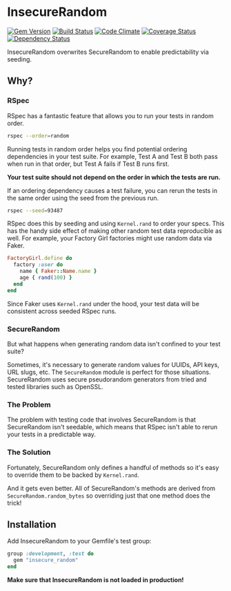 # InsecureRandom

[![Gem Version](https://badge.fury.io/rb/insecure_random.png)](http://badge.fury.io/rb/insecure_random)
[![Build Status](https://travis-ci.org/laserlemon/insecure_random.png?branch=master)](https://travis-ci.org/laserlemon/insecure_random)
[![Code Climate](https://codeclimate.com/github/laserlemon/insecure_random.png)](https://codeclimate.com/github/laserlemon/insecure_random)
[![Coverage Status](https://coveralls.io/repos/laserlemon/insecure_random/badge.png?branch=master)](https://coveralls.io/r/laserlemon/insecure_random)
[![Dependency Status](https://gemnasium.com/laserlemon/insecure_random.png)](https://gemnasium.com/laserlemon/insecure_random)

InsecureRandom overwrites SecureRandom to enable predictability via seeding.

## Why?

### RSpec

RSpec has a fantastic feature that allows you to run your tests in random order.

```bash
rspec --order=random
```

Running tests in random order helps you find potential ordering dependencies in
your test suite. For example, Test A and Test B both pass when run in that
order, but Test A fails if Test B runs first.

**Your test suite should not depend on the order in which the tests are run.**

If an ordering dependency causes a test failure, you can rerun the tests in the
same order using the seed from the previous run.

```bash
rspec --seed=93487
```

RSpec does this by seeding and using `Kernel.rand` to order your specs. This has
the handy side effect of making other random test data reproducible as well. For
example, your Factory Girl factories might use random data via Faker.

```ruby
FactoryGirl.define do
  factory :user do
    name { Faker::Name.name }
    age { rand(100) }
  end
end
```

Since Faker uses `Kernel.rand` under the hood, your test data will be consistent
across seeded RSpec runs.

### SecureRandom

But what happens when generating random data isn't confined to your test suite?

Sometimes, it's necessary to generate random values for UUIDs, API keys, URL
slugs, etc. The `SecureRandom` module is perfect for those situations.
SecureRandom uses secure pseudorandom generators from tried and tested libraries
such as OpenSSL.

### The Problem

The problem with testing code that involves SecureRandom is that SecureRandom
isn't seedable, which means that RSpec isn't able to rerun your tests in a
predictable way.

### The Solution

Fortunately, SecureRandom only defines a handful of methods so it's easy to
override them to be backed by `Kernel.rand`.

And it gets even better. All of SecureRandom's methods are derived from
`SecureRandom.random_bytes` so overriding just that one method does the trick!

## Installation

Add InsecureRandom to your Gemfile's test group:

```ruby
group :development, :test do
  gem "insecure_random"
end
```

**Make sure that InsecureRandom is not loaded in production!**
